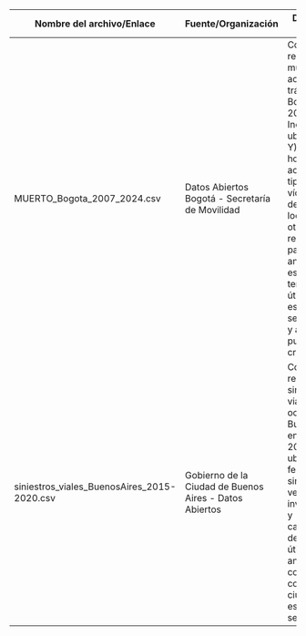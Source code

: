 | Nombre del archivo/Enlace                       | Fuente/Organización                                           | Descripción detallada |
|-------------------------------------------------|----------------------------------------------------------------|------------------------|
| MUERTO_Bogota_2007_2024.csv                     | Datos Abiertos Bogotá - Secretaría de Movilidad               | Contiene registros de muertes en accidentes de tránsito en Bogotá entre 2007 y 2024. Incluye ubicación (X, Y), fecha, hora, tipo de accidente, tipo de víctima, clase de accidente, localidad y otros detalles relevantes para el análisis espacial y temporal. Es útil para estudios de seguridad vial y análisis de puntos críticos. |
| siniestros_viales_BuenosAires_2015-2020.csv     | Gobierno de la Ciudad de Buenos Aires - Datos Abiertos        | Contiene registros de siniestros viales ocurridos en Buenos Aires entre 2015 y 2020. Incluye ubicación, fecha, tipo de siniestro, vehículos involucrados, y características del hecho. Es útil para análisis comparativo con otras ciudades y estudios de seguridad vial. |
